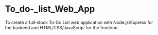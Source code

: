 # To_do-_list_Web_App
To create a full-stack To-Do List web application with Node.js/Express for the backend and HTML/CSS/JavaScript for the frontend.

